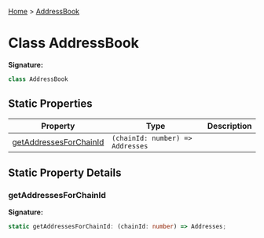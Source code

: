 [Home](../index.md) &gt; [AddressBook](./addressbook.md)

# Class AddressBook


<b>Signature:</b>

```typescript
class AddressBook 
```

## Static Properties

|  Property | Type | Description |
|  --- | --- | --- |
|  [getAddressesForChainId](./addressbook.md#getAddressesForChainId-property-static) | `(chainId: number) => Addresses` |  |

## Static Property Details

<a id="getAddressesForChainId-property-static"></a>

### getAddressesForChainId

<b>Signature:</b>

```typescript
static getAddressesForChainId: (chainId: number) => Addresses;
```
